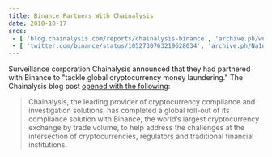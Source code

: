 ```yaml
---
title: Binance Partners With Chainalysis
date: 2018-10-17
srcs:
 - [ 'blog.chainalysis.com/reports/chainalysis-binance', 'archive.ph/wnOKZ' ]
 - [ 'twitter.com/binance/status/1052730763219628034', 'archive.ph/Na1na' ]
---
```


Surveillance corporation Chainalysis announced that they had partnered with
Binance to "tackle global cryptocurrency money laundering." The Chainalysis
blog post [opened with the
following](https://archive.ph/wnOKZ#selection-271.3-271.351):

> Chainalysis, the leading provider of cryptocurrency compliance and
> investigation solutions, has completed a global roll-out of its compliance
> solution with Binance, the world’s largest cryptocurrency exchange by trade
> volume, to help address the challenges at the intersection of
> cryptocurrencies, regulators and traditional financial institutions.

